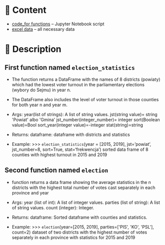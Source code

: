 # :open_file_folder: Content
- [code_for functions](https://github.com/dzima22/writing-election-functions-/blob/main/two%20functions.ipynb) – Jupyter Notebook script
- [excel data](https://github.com/dzima22/writing-election-functions-/tree/main/datasets) – all necessary data 
# 🔑 Description

## First function named `election_statistics`
- The function returns a DataFrame with the names of 8 districts (powiaty) which had the lowest voter turnout in the parliamentary elections (wybory do Sejmu) in year n. 
- The DataFrame also includes the level of voter turnout in those counties for both year n and year m.

- Args:
     year(list of strings): A list of string values.
     jst(string value)= string 'Powiat' albo 'Gmina'
     jst_number(integer_number)= integer 
     sort(Boolean value)=Bool
     sort_year(integer value)=-integer
     stat(string)=string 
- Returns:
     dataframe: dataframe with districts and statistics 

- Example:
        >>> `election_statistics`(year = [2015, 2019], jst=’powiat’, jst_number=8, sort=True, stat=‘frekwencja’)
        sorted data frame of 8 counties with highest turnout in 2015 and 2019
## Second  function named `election`
- function returns a data frame showing the average statistics in the n districts with the highest total number of votes cast separately in each province and year
- Args:
         year (list of int): A list of integer values.
         parties (list of string): A list of string values.
         count (integer): Integer.

- Returns:
        dataframe: Sorted dataframe with counties and statistics.

- Example:
        >>> `election`(year=[2015, 2019], parties=['PIS', 'KO', 'PSL'], count=2)
        dataset of two districts with the highest number of votes separately in each province with statistics for 2015 and 2019
